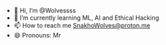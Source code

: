 - 👋 Hi, I’m @Wolvessss
- 🌱 I’m currently learning ML, AI and Ethical Hacking
- 📫 How to reach me SnakhoWolves@proton.me
- 😄 Pronouns: Mr

<!---
Wolvessss/Wolvessss is a ✨ special ✨ repository because its `README.md` (this file) appears on your GitHub profile.
You can click the Preview link to take a look at your changes.
--->

